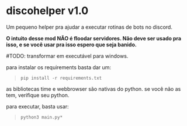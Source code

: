 # discohelper v1.0

Um pequeno helper pra ajudar a executar rotinas de bots no discord. 

**O intuito desse mod NÃO é floodar servidores. Não deve ser usado pra isso, e se você usar pra isso espero que seja banido.**

#TODO: transformar em executável para windows.

para instalar os requirements basta dar um:

> ```  
> pip install -r requirements.txt
>````

as bibliotecas time e webbrowser são nativas do python. se você não as tem, verifique seu python.

para executar, basta usar:
> ```  
> python3 main.py*
>````
